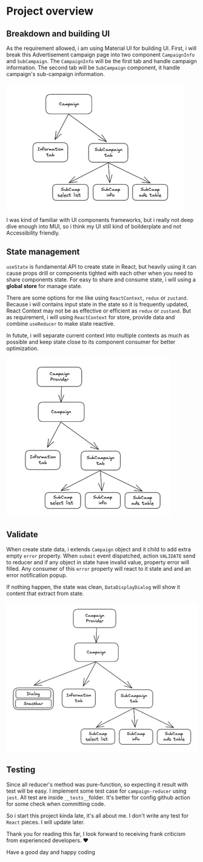 # Project overview

## Breakdown and building UI

As the requirement allowed, i am using Material UI for building UI. First, i will break this Advertisement campaign page into two component `CampaignInfo` and `SubCampaign`. The `CampaignInfo` will be the first tab and handle campaign information. The second tab will be `SubCampaign` component, it handle campaign's sub-campaign information.

![Component hierarchy](/assets/1.png "Component hierarchy")

I was kind of familiar with UI components frameworks, but i really not deep dive enough into MUI, so i think my UI still kind of boilderplate and not Accessibility friendly.

## State management

`useState` is fundamental API to create state in React, but heavily using it can cause props drill or components tighted with each other when you need to share components state. For easy to share and consume state, i will using a **global store** for manage state.

There are some options for me like using `ReactContext`, `redux` or `zustand`. Because i will contains input state in the state so it is frequently updated, React Context may not be as effective or efficient as `redux` or `zustand`. But as requirement, i will using `ReactContext` for store, provide data and combine `useReducer` to make state reactive.

In futute, i will separate current context into multiple contexts as much as possible and keep state close to its component consumer for better optimization.

![Using ReactContext for global state](/assets/2.png "Using ReactContext for global state")

## Validate

When create state data, i extends `Campaign` object and it child to add extra empty `error` property. When `submit` event dispatched, action `VALIDATE` send to reducer and if any object in state have invalid value, property error will filled. Any consumer of this `error` property will react to it state and and an error notification popup.

If nothing happen, the state was clean, `DataDisplayDialog` will show it content that extract from state.

![Final component hierarchy](/assets/3.png "Final component hierarchy")

## Testing

Since all reducer's method was pure-function, so expecting it result with test will be easy. I implement some test case for `campaign-reducer` using `jest`. All test are inside `__tests__`folder. It's better for config github action for some check when committing code.

So i start this project kinda late, it's all about me. I don't write any test for `React` pieces. I will update later.

Thank you for reading this far, I look forward to receiving frank criticism from experienced developers. ❤️

Have a good day and happy coding
